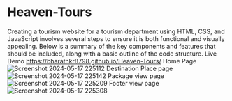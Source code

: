 # Heaven-Tours
Creating a tourism website for a tourism department using HTML, CSS, and JavaScript involves several steps to ensure it is both functional and visually appealing. Below is a summary of the key components and features that should be included, along with a basic outline of the code structure.
Live Demo
https://bharathkr8798.github.io/Heaven-Tours/
Home Page
![Screenshot 2024-05-17 225112](https://github.com/Bharathkr8798/Tourism-Website-Page-Heaven-Tours/assets/133051645/b530a3bc-dc3e-45f0-83fa-98a3d9b01a81)
Destination Place page
![Screenshot 2024-05-17 225142](https://github.com/Bharathkr8798/Tourism-Website-Page-Heaven-Tours/assets/133051645/b72ec743-308e-4979-9cbc-dcaf5f1b6fc6)
Package view page
![Screenshot 2024-05-17 225209](https://github.com/Bharathkr8798/Tourism-Website-Page-Heaven-Tours/assets/133051645/a7bb46cf-29cc-4fa3-a849-7395efcefbd5)
Footer view page
![Screenshot 2024-05-17 225308](https://github.com/Bharathkr8798/Tourism-Website-Page-Heaven-Tours/assets/133051645/eebe9957-af0a-42f6-96cc-f3f867d95ba6)
